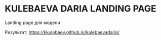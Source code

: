 # KULEBAEVA DARIA LANDING PAGE

Landing page для модели

Результат:
https://kkulebaev.github.io/kulebaevadaria/
